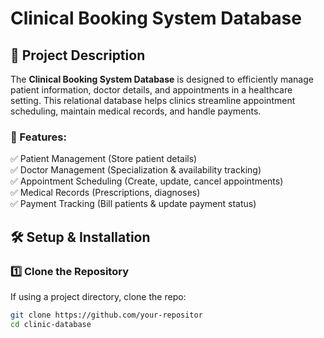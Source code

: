 # Clinical Booking System Database

## 📌 Project Description
The **Clinical Booking System Database** is designed to efficiently manage patient information, doctor details, and appointments in a healthcare setting. This relational database helps clinics streamline appointment scheduling, maintain medical records, and handle payments.

### 🔹 Features:
✅ Patient Management (Store patient details)  
✅ Doctor Management (Specialization & availability tracking)  
✅ Appointment Scheduling (Create, update, cancel appointments)  
✅ Medical Records (Prescriptions, diagnoses)  
✅ Payment Tracking (Bill patients & update payment status)  

## 🛠️ Setup & Installation

### 1️⃣ **Clone the Repository**
If using a project directory, clone the repo:
```sh
git clone https://github.com/your-repositor
cd clinic-database
